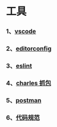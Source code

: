 # 工具

### 1、[vscode](/工具/vscode)

### 2、[editorconfig](/工具/editorconfig)

### 3、[eslint](/工具/eslint)

### 4、[charles 抓包](/工具/charles)

### 5、[postman](/工具/postman)

### 6、[代码规范](/工具/代码规范)
